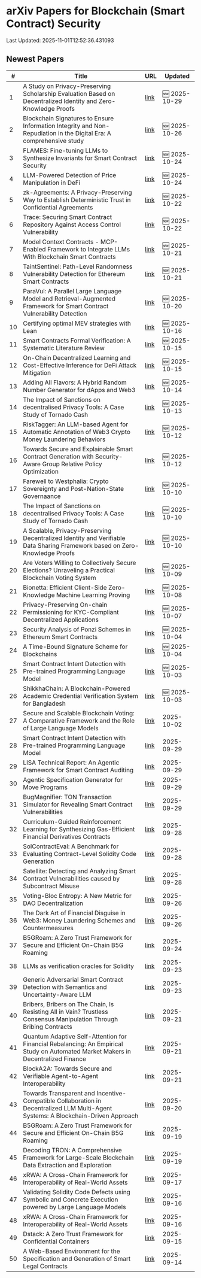 # arXiv Papers for Blockchain (Smart Contract) Security

Last Updated: 2025-11-01T12:52:36.431093

## Newest Papers

|\#|Title|URL|Updated|
|---|---|---|---|
|1|A Study on Privacy-Preserving Scholarship Evaluation Based on Decentralized Identity and Zero-Knowledge Proofs|[link](http://arxiv.org/abs/2510.25477v1)|🆕 2025-10-29|
|2|Blockchain Signatures to Ensure Information Integrity and Non-Repudiation in the Digital Era: A comprehensive study|[link](http://arxiv.org/abs/2510.22561v1)|🆕 2025-10-26|
|3|FLAMES: Fine-tuning LLMs to Synthesize Invariants for Smart Contract Security|[link](http://arxiv.org/abs/2510.21401v1)|🆕 2025-10-24|
|4|LLM-Powered Detection of Price Manipulation in DeFi|[link](http://arxiv.org/abs/2510.21272v1)|🆕 2025-10-24|
|5|zk-Agreements: A Privacy-Preserving Way to Establish Deterministic Trust in Confidential Agreements|[link](http://arxiv.org/abs/2510.20007v1)|🆕 2025-10-22|
|6|Trace: Securing Smart Contract Repository Against Access Control Vulnerability|[link](http://arxiv.org/abs/2510.19254v1)|🆕 2025-10-22|
|7|Model Context Contracts - MCP-Enabled Framework to Integrate LLMs With Blockchain Smart Contracts|[link](http://arxiv.org/abs/2510.19856v1)|🆕 2025-10-21|
|8|TaintSentinel: Path-Level Randomness Vulnerability Detection for Ethereum Smart Contracts|[link](http://arxiv.org/abs/2510.18192v1)|🆕 2025-10-21|
|9|ParaVul: A Parallel Large Language Model and Retrieval-Augmented Framework for Smart Contract Vulnerability Detection|[link](http://arxiv.org/abs/2510.17919v1)|🆕 2025-10-20|
|10|Certifying optimal MEV strategies with Lean|[link](http://arxiv.org/abs/2510.14480v1)|🆕 2025-10-16|
|11|Smart Contracts Formal Verification: A Systematic Literature Review|[link](http://arxiv.org/abs/2510.17865v1)|🆕 2025-10-15|
|12|On-Chain Decentralized Learning and Cost-Effective Inference for DeFi Attack Mitigation|[link](http://arxiv.org/abs/2510.16024v1)|🆕 2025-10-15|
|13|Adding All Flavors: A Hybrid Random Number Generator for dApps and Web3|[link](http://arxiv.org/abs/2510.12062v1)|🆕 2025-10-14|
|14|The Impact of Sanctions on decentralised Privacy Tools: A Case Study of Tornado Cash|[link](http://arxiv.org/abs/2510.09443v2)|🆕 2025-10-13|
|15|RiskTagger: An LLM-based Agent for Automatic Annotation of Web3 Crypto Money Laundering Behaviors|[link](http://arxiv.org/abs/2510.17848v1)|🆕 2025-10-12|
|16|Towards Secure and Explainable Smart Contract Generation with Security-Aware Group Relative Policy Optimization|[link](http://arxiv.org/abs/2509.09942v2)|🆕 2025-10-12|
|17|Farewell to Westphalia: Crypto Sovereignty and Post-Nation-State Governaance|[link](http://arxiv.org/abs/2510.09840v1)|🆕 2025-10-10|
|18|The Impact of Sanctions on decentralised Privacy Tools: A Case Study of Tornado Cash|[link](http://arxiv.org/abs/2510.09443v1)|🆕 2025-10-10|
|19|A Scalable, Privacy-Preserving Decentralized Identity and Verifiable Data Sharing Framework based on Zero-Knowledge Proofs|[link](http://arxiv.org/abs/2510.09715v1)|🆕 2025-10-10|
|20|Are Voters Willing to Collectively Secure Elections? Unraveling a Practical Blockchain Voting System|[link](http://arxiv.org/abs/2510.08700v1)|🆕 2025-10-09|
|21|Bionetta: Efficient Client-Side Zero-Knowledge Machine Learning Proving|[link](http://arxiv.org/abs/2510.06784v1)|🆕 2025-10-08|
|22|Privacy-Preserving On-chain Permissioning for KYC-Compliant Decentralized Applications|[link](http://arxiv.org/abs/2510.05807v1)|🆕 2025-10-07|
|23|Security Analysis of Ponzi Schemes in Ethereum Smart Contracts|[link](http://arxiv.org/abs/2510.03819v1)|🆕 2025-10-04|
|24|A Time-Bound Signature Scheme for Blockchains|[link](http://arxiv.org/abs/2510.03697v1)|🆕 2025-10-04|
|25|Smart Contract Intent Detection with Pre-trained Programming Language Model|[link](http://arxiv.org/abs/2508.20086v3)|🆕 2025-10-03|
|26|ShikkhaChain: A Blockchain-Powered Academic Credential Verification System for Bangladesh|[link](http://arxiv.org/abs/2508.05334v2)|🆕 2025-10-03|
|27|Secure and Scalable Blockchain Voting: A Comparative Framework and the Role of Large Language Models|[link](http://arxiv.org/abs/2508.05865v2)|2025-10-02|
|28|Smart Contract Intent Detection with Pre-trained Programming Language Model|[link](http://arxiv.org/abs/2508.20086v2)|2025-09-29|
|29|LISA Technical Report: An Agentic Framework for Smart Contract Auditing|[link](http://arxiv.org/abs/2509.24698v1)|2025-09-29|
|30|Agentic Specification Generator for Move Programs|[link](http://arxiv.org/abs/2509.24515v1)|2025-09-29|
|31|BugMagnifier: TON Transaction Simulator for Revealing Smart Contract Vulnerabilities|[link](http://arxiv.org/abs/2509.24444v1)|2025-09-29|
|32|Curriculum-Guided Reinforcement Learning for Synthesizing Gas-Efficient Financial Derivatives Contracts|[link](http://arxiv.org/abs/2509.23976v1)|2025-09-28|
|33|SolContractEval: A Benchmark for Evaluating Contract-Level Solidity Code Generation|[link](http://arxiv.org/abs/2509.23824v1)|2025-09-28|
|34|Satellite: Detecting and Analyzing Smart Contract Vulnerabilities caused by Subcontract Misuse|[link](http://arxiv.org/abs/2509.23679v1)|2025-09-28|
|35|Voting-Bloc Entropy: A New Metric for DAO Decentralization|[link](http://arxiv.org/abs/2509.22620v1)|2025-09-26|
|36|The Dark Art of Financial Disguise in Web3: Money Laundering Schemes and Countermeasures|[link](http://arxiv.org/abs/2509.21831v1)|2025-09-26|
|37|B5GRoam: A Zero Trust Framework for Secure and Efficient On-Chain B5G Roaming|[link](http://arxiv.org/abs/2509.16390v2)|2025-09-24|
|38|LLMs as verification oracles for Solidity|[link](http://arxiv.org/abs/2509.19153v1)|2025-09-23|
|39|Generic Adversarial Smart Contract Detection with Semantics and Uncertainty-Aware LLM|[link](http://arxiv.org/abs/2509.18934v1)|2025-09-23|
|40|Bribers, Bribers on The Chain, Is Resisting All in Vain? Trustless Consensus Manipulation Through Bribing Contracts|[link](http://arxiv.org/abs/2509.17185v1)|2025-09-21|
|41|Quantum Adaptive Self-Attention for Financial Rebalancing: An Empirical Study on Automated Market Makers in Decentralized Finance|[link](http://arxiv.org/abs/2509.16955v1)|2025-09-21|
|42|BlockA2A: Towards Secure and Verifiable Agent-to-Agent Interoperability|[link](http://arxiv.org/abs/2508.01332v3)|2025-09-21|
|43|Towards Transparent and Incentive-Compatible Collaboration in Decentralized LLM Multi-Agent Systems: A Blockchain-Driven Approach|[link](http://arxiv.org/abs/2509.16736v1)|2025-09-20|
|44|B5GRoam: A Zero Trust Framework for Secure and Efficient On-Chain B5G Roaming|[link](http://arxiv.org/abs/2509.16390v1)|2025-09-19|
|45|Decoding TRON: A Comprehensive Framework for Large-Scale Blockchain Data Extraction and Exploration|[link](http://arxiv.org/abs/2509.16292v1)|2025-09-19|
|46|xRWA: A Cross-Chain Framework for Interoperability of Real-World Assets|[link](http://arxiv.org/abs/2509.12957v2)|2025-09-17|
|47|Validating Solidity Code Defects using Symbolic and Concrete Execution powered by Large Language Models|[link](http://arxiv.org/abs/2509.13023v1)|2025-09-16|
|48|xRWA: A Cross-Chain Framework for Interoperability of Real-World Assets|[link](http://arxiv.org/abs/2509.12957v1)|2025-09-16|
|49|Dstack: A Zero Trust Framework for Confidential Containers|[link](http://arxiv.org/abs/2509.11555v1)|2025-09-15|
|50|A Web-Based Environment for the Specification and Generation of Smart Legal Contracts|[link](http://arxiv.org/abs/2509.11258v1)|2025-09-14|
